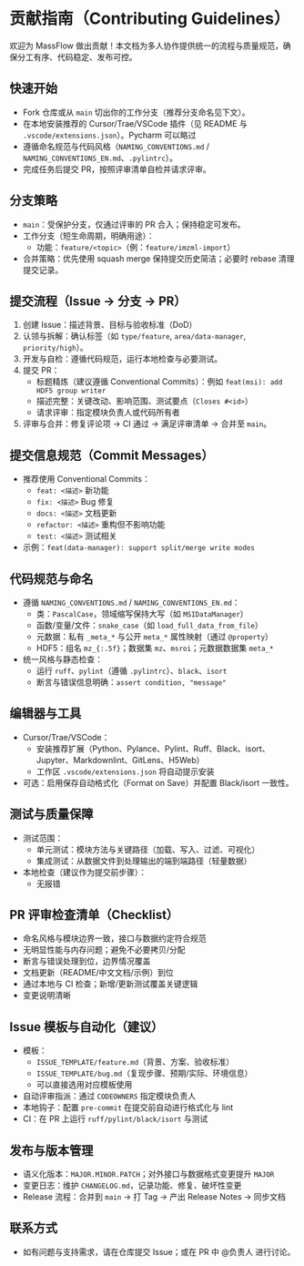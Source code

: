 # 贡献指南（Contributing Guidelines）

欢迎为 MassFlow 做出贡献！本文档为多人协作提供统一的流程与质量规范，确保分工有序、代码稳定、发布可控。

## 快速开始
- Fork 仓库或从 `main` 切出你的工作分支（推荐分支命名见下文）。
- 在本地安装推荐的 Cursor/Trae/VSCode 插件（见 README 与 `.vscode/extensions.json`）。Pycharm 可以略过
- 遵循命名规范与代码风格（`NAMING_CONVENTIONS.md` / `NAMING_CONVENTIONS_EN.md`、`.pylintrc`）。
- 完成任务后提交 PR，按照评审清单自检并请求评审。

## 分支策略
- `main`：受保护分支，仅通过评审的 PR 合入；保持稳定可发布。
- 工作分支（短生命周期，明确用途）：
  - 功能：`feature/<topic>`（例：`feature/imzml-import`）
- 合并策略：优先使用 squash merge 保持提交历史简洁；必要时 rebase 清理提交记录。

## 提交流程（Issue → 分支 → PR）
1. 创建 Issue：描述背景、目标与验收标准（DoD）
2. 认领与拆解：确认标签（如 `type/feature`, `area/data-manager`, `priority/high`）。
3. 开发与自检：遵循代码规范，运行本地检查与必要测试。
4. 提交 PR：
   - 标题精炼（建议遵循 Conventional Commits）：例如 `feat(msi): add HDF5 group writer`
   - 描述完整：关键改动、影响范围、测试要点（`Closes #<id>`）
   - 请求评审：指定模块负责人或代码所有者
5. 评审与合并：修复评论项 → CI 通过 → 满足评审清单 → 合并至 `main`。

## 提交信息规范（Commit Messages）
- 推荐使用 Conventional Commits：
  - `feat: <描述>` 新功能
  - `fix: <描述>` Bug 修复
  - `docs: <描述>` 文档更新
  - `refactor: <描述>` 重构但不影响功能
  - `test: <描述>` 测试相关
- 示例：`feat(data-manager): support split/merge write modes`

## 代码规范与命名
- 遵循 `NAMING_CONVENTIONS.md` / `NAMING_CONVENTIONS_EN.md`：
  - 类：`PascalCase`，领域缩写保持大写（如 `MSIDataManager`）
  - 函数/变量/文件：`snake_case`（如 `load_full_data_from_file`）
  - 元数据：私有 `_meta_*` 与公开 `meta_*` 属性映射（通过 `@property`）
  - HDF5：组名 `mz_{:.5f}`；数据集 `mz`、`msroi`；元数据数据集 `meta_*`
- 统一风格与静态检查：
  - 运行 `ruff`、`pylint`（遵循 `.pylintrc`）、`black`、`isort`
  - 断言与错误信息明确：`assert condition, "message"`

## 编辑器与工具
- Cursor/Trae/VSCode：
  - 安装推荐扩展（Python、Pylance、Pylint、Ruff、Black、isort、Jupyter、Markdownlint、GitLens、H5Web）
  - 工作区 `.vscode/extensions.json` 将自动提示安装
- 可选：启用保存自动格式化（Format on Save）并配置 Black/isort 一致性。

## 测试与质量保障
- 测试范围：
  - 单元测试：模块方法与关键路径（加载、写入、过滤、可视化）
  - 集成测试：从数据文件到处理输出的端到端路径（轻量数据）
- 本地检查（建议作为提交前步骤）：
  - 无报错

## PR 评审检查清单（Checklist）
- 命名风格与模块边界一致，接口与数据约定符合规范
- 无明显性能与内存问题；避免不必要拷贝/分配
- 断言与错误处理到位，边界情况覆盖
- 文档更新（README/中文文档/示例）到位
- 通过本地与 CI 检查；新增/更新测试覆盖关键逻辑
- 变更说明清晰

## Issue 模板与自动化（建议）
- 模板：
  - `ISSUE_TEMPLATE/feature.md`（背景、方案、验收标准）
  - `ISSUE_TEMPLATE/bug.md`（复现步骤、预期/实际、环境信息）
  -  可以直接选用对应模板使用
- 自动评审指派：通过 `CODEOWNERS` 指定模块负责人
- 本地钩子：配置 `pre-commit` 在提交前自动进行格式化与 lint
- CI：在 PR 上运行 `ruff/pylint/black/isort` 与测试

## 发布与版本管理
- 语义化版本：`MAJOR.MINOR.PATCH`；对外接口与数据格式变更提升 `MAJOR`
- 变更日志：维护 `CHANGELOG.md`，记录功能、修复、破坏性变更
- Release 流程：合并到 `main` → 打 Tag → 产出 Release Notes → 同步文档

## 联系方式
- 如有问题与支持需求，请在仓库提交 Issue；或在 PR 中 @负责人 进行讨论。